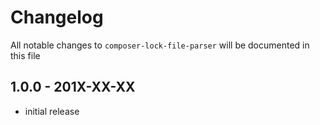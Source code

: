 # Changelog

All notable changes to `composer-lock-file-parser` will be documented in this file

## 1.0.0 - 201X-XX-XX

- initial release
